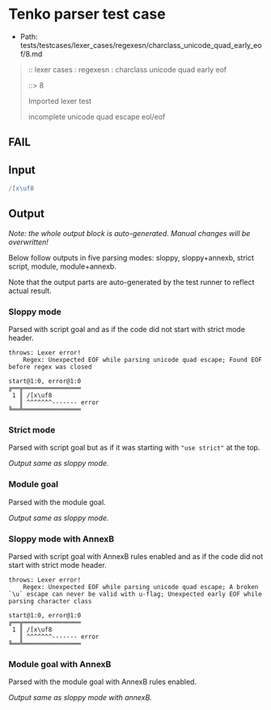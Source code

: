 # Tenko parser test case

- Path: tests/testcases/lexer_cases/regexesn/charclass_unicode_quad_early_eof/8.md

> :: lexer cases : regexesn : charclass unicode quad early eof
>
> ::> 8
>
> Imported lexer test
>
> incomplete unicode quad escape eol/eof

## FAIL

## Input

`````js
/[x\uf8
`````

## Output

_Note: the whole output block is auto-generated. Manual changes will be overwritten!_

Below follow outputs in five parsing modes: sloppy, sloppy+annexb, strict script, module, module+annexb.

Note that the output parts are auto-generated by the test runner to reflect actual result.

### Sloppy mode

Parsed with script goal and as if the code did not start with strict mode header.

`````
throws: Lexer error!
    Regex: Unexpected EOF while parsing unicode quad escape; Found EOF before regex was closed

start@1:0, error@1:0
╔══╦════════════════
 1 ║ /[x\uf8
   ║ ^^^^^^^------- error
╚══╩════════════════

`````

### Strict mode

Parsed with script goal but as if it was starting with `"use strict"` at the top.

_Output same as sloppy mode._

### Module goal

Parsed with the module goal.

_Output same as sloppy mode._

### Sloppy mode with AnnexB

Parsed with script goal with AnnexB rules enabled and as if the code did not start with strict mode header.

`````
throws: Lexer error!
    Regex: Unexpected EOF while parsing unicode quad escape; A broken `\u` escape can never be valid with u-flag; Unexpected early EOF while parsing character class

start@1:0, error@1:0
╔══╦════════════════
 1 ║ /[x\uf8
   ║ ^^^^^^^------- error
╚══╩════════════════

`````

### Module goal with AnnexB

Parsed with the module goal with AnnexB rules enabled.

_Output same as sloppy mode with annexB._
